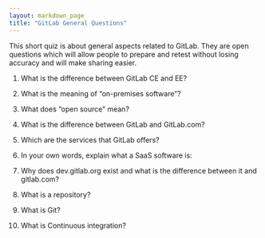 ```yaml
---
layout: markdown_page
title: "GitLab General Questions"
---
```

This short quiz is about general aspects related to GitLab. They are open questions which will allow people to prepare and retest without losing accuracy and will make sharing easier.


1. What is the difference between GitLab CE and EE?

1. What is the meaning of “on-premises software”?

1. What does “open source” mean?

1. What is the difference between GitLab and GitLab.com?

1. Which are the services that GitLab offers?

1. In your own words, explain what a SaaS software is:

1. Why does dev.gitlab.org exist and what is the difference between it and gitlab.com?

1. What is a repository?

1. What is Git?

1. What is Continuous integration?

